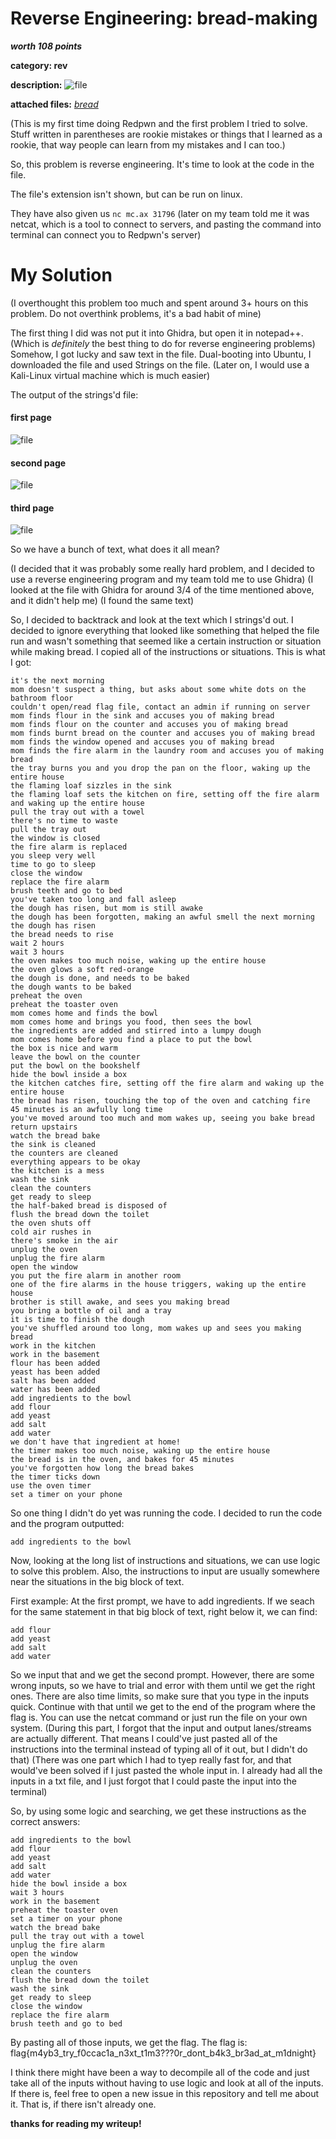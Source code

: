 # Reverse Engineering: bread-making
***worth 108 points***

**category: rev**

**description:**
![file](images/bread-making_screenshot.jpg)

**attached files:** *[bread](https://static.redpwn.net/uploads/9eee9f077b941e88e1fe75d404582d4f286d9c74729f3ad0d1bb44a527579af8/bread)* 

(This is my first time doing Redpwn and the first problem I tried to solve. Stuff written in parentheses are rookie mistakes or things that I learned as a rookie, that way people can learn from my mistakes and I can too.)

So, this problem is reverse engineering. It's time to look at the code in the file.

The file's extension isn't shown, but can be run on linux.

They have also given us `nc mc.ax 31796` (later on my team told me it was netcat, which is a tool to connect to servers, and pasting the command into terminal can connect you to Redpwn's server)

# My Solution

(I overthought this problem too much and spent around 3+ hours on this problem. Do not overthink problems, it's a bad habit of mine)

The first thing I did was not put it into Ghidra, but open it in notepad++.(Which is *definitely* the best thing to do for reverse engineering problems) Somehow, I got lucky and saw text in the file. Dual-booting into Ubuntu, I downloaded the file and used Strings on the file. (Later on, I would use a Kali-Linux virtual machine which is much easier)

The output of the strings'd file:
#### first page
![file](images/String1.png)
#### second page
![file](images/String2.png)
#### third page
![file](images/String3.png)

So we have a bunch of text, what does it all mean?

(I decided that it was probably some really hard problem, and I decided to use a reverse engineering program and my team told me to use Ghidra)
(I looked at the file with Ghidra for around 3/4 of the time mentioned above, and it didn't help me)
(I found the same text)

So, I decided to backtrack and look at the text which I strings'd out.
I decided to ignore everything that looked like something that helped the file run and wasn't something that seemed like a certain instruction or situation while making bread.  I copied all of the instructions or situations.
This is what I got:
```
it's the next morning
mom doesn't suspect a thing, but asks about some white dots on the bathroom floor
couldn't open/read flag file, contact an admin if running on server
mom finds flour in the sink and accuses you of making bread
mom finds flour on the counter and accuses you of making bread
mom finds burnt bread on the counter and accuses you of making bread
mom finds the window opened and accuses you of making bread
mom finds the fire alarm in the laundry room and accuses you of making bread
the tray burns you and you drop the pan on the floor, waking up the entire house
the flaming loaf sizzles in the sink
the flaming loaf sets the kitchen on fire, setting off the fire alarm and waking up the entire house
pull the tray out with a towel
there's no time to waste
pull the tray out
the window is closed
the fire alarm is replaced
you sleep very well
time to go to sleep
close the window
replace the fire alarm
brush teeth and go to bed
you've taken too long and fall asleep
the dough has risen, but mom is still awake
the dough has been forgotten, making an awful smell the next morning
the dough has risen
the bread needs to rise
wait 2 hours
wait 3 hours
the oven makes too much noise, waking up the entire house
the oven glows a soft red-orange
the dough is done, and needs to be baked
the dough wants to be baked
preheat the oven
preheat the toaster oven
mom comes home and finds the bowl
mom comes home and brings you food, then sees the bowl
the ingredients are added and stirred into a lumpy dough
mom comes home before you find a place to put the bowl
the box is nice and warm
leave the bowl on the counter
put the bowl on the bookshelf
hide the bowl inside a box
the kitchen catches fire, setting off the fire alarm and waking up the entire house
the bread has risen, touching the top of the oven and catching fire
45 minutes is an awfully long time
you've moved around too much and mom wakes up, seeing you bake bread
return upstairs
watch the bread bake
the sink is cleaned
the counters are cleaned
everything appears to be okay
the kitchen is a mess
wash the sink
clean the counters
get ready to sleep
the half-baked bread is disposed of
flush the bread down the toilet
the oven shuts off
cold air rushes in
there's smoke in the air
unplug the oven
unplug the fire alarm
open the window
you put the fire alarm in another room
one of the fire alarms in the house triggers, waking up the entire house
brother is still awake, and sees you making bread
you bring a bottle of oil and a tray
it is time to finish the dough
you've shuffled around too long, mom wakes up and sees you making bread
work in the kitchen
work in the basement
flour has been added
yeast has been added
salt has been added
water has been added
add ingredients to the bowl
add flour
add yeast
add salt
add water
we don't have that ingredient at home!
the timer makes too much noise, waking up the entire house
the bread is in the oven, and bakes for 45 minutes
you've forgotten how long the bread bakes
the timer ticks down
use the oven timer
set a timer on your phone
```
So one thing I didn't do yet was running the code. I decided to run the code and the program outputted:
```
add ingredients to the bowl
```
Now, looking at the long list of instructions and situations, we can use logic to solve this problem. Also, the instructions to input are usually somewhere near the situations in the big block of text.

First example:
At the first prompt, we have to add ingredients. If we seach for the same statement in that big block of text, right below it, we can find:
```
add flour
add yeast
add salt
add water
```
So we input that and we get the second prompt. However, there are some wrong inputs, so we have to trial and error with them until we get the right ones. There are also time limits, so make sure that you type in the inputs quick. Continue with that until we get to the end of the program where the flag is. You can use the netcat command or just run the file on your own system.
(During this part, I forgot that the input and output lanes/streams are actually different. That means I could've just pasted all of the instructions into the terminal instead of typing all of it out, but I didn't do that)
(There was one part which I had to tyep really fast for, and that would've been solved if I just pasted the whole input in. I already had all the inputs in a txt file, and I just forgot that I could paste the input into the terminal)

So, by using some logic and searching, we get these instructions as the correct answers:
```
add ingredients to the bowl
add flour
add yeast
add salt
add water
hide the bowl inside a box
wait 3 hours
work in the basement
preheat the toaster oven
set a timer on your phone
watch the bread bake
pull the tray out with a towel
unplug the fire alarm
open the window
unplug the oven
clean the counters
flush the bread down the toilet
wash the sink
get ready to sleep
close the window
replace the fire alarm
brush teeth and go to bed
```
By pasting all of those inputs, we get the flag.
The flag is: flag{m4yb3_try_f0ccac1a_n3xt_t1m3???0r_dont_b4k3_br3ad_at_m1dnight}

I think there might have been a way to decompile all of the code and just take all of the inputs without having to use logic and look at all of the inputs. If there is, feel free to open a new issue in this repository and tell me about it. That is, if there isn't already one.

**thanks for reading my writeup!**

